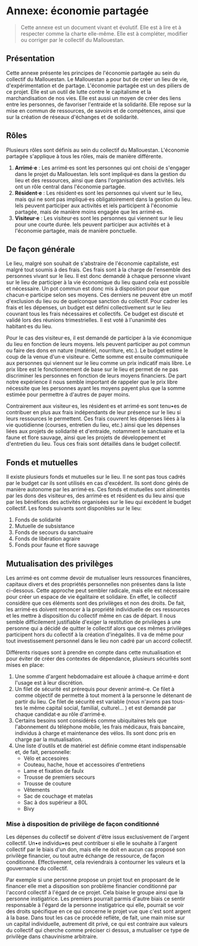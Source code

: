 
# Annexe: économie partagée

> Cette annexe est un document vivant et évolutif. Elle est à lire et à respecter comme la charte elle-même. Elle est à compléter, modifier ou corriger par le collectif du Mallouestan.

## Présentation

Cette annexe présente les principes de l'économie partagée au sein du collectif du Mallouestan. Le Mallouestan a pour but de créer un lieu de vie, d'expérimentation et de partage. L'économie partagée est un des piliers de ce projet. Elle est un outil de lutte contre le capitalisme et la marchandisation de nos vies. Elle est aussi un moyen de créer des liens entre les personnes, de favoriser l'entraide et la solidarité. Elle repose sur la mise en commun de ressources, de savoirs et de compétences, ainsi que sur la création de réseaux d'échanges et de solidarité.

## Rôles

Plusieurs rôles sont définis au sein du collectif du Mallouestan. L'économie partagée s'applique à tous les rôles, mais de manière différente.
1. **Arrimé·e** : Les arrimé·es sont les personnes qui ont choisi de s'engager dans le projet du Mallouestan. Iels sont impliqué·es dans la gestion du lieu et des ressources, ainsi que dans l'organisation des activités. Iels ont un rôle central dans l'économie partagée.
2. **Résident·e** : Les résident·es sont les personnes qui vivent sur le lieu, mais qui ne sont pas impliqué·es obligatoirement dans la gestion du lieu. Iels peuvent participer aux activités et iels participent à l'économie partagée, mais de manière moins engagée que les arrimé·es.
3. **Visiteur·e** : Les visiteur·es sont les personnes qui viennent sur le lieu pour une courte durée. Iels peuvent participer aux activités et à l'économie partagée, mais de manière ponctuelle.

## De façon générale

Le lieu, malgré son souhait de s'abstraire de l'économie capitaliste, est malgré tout soumis à des frais. Ces frais sont à la charge de l'ensemble des personnes vivant sur le lieu. Il est donc demandé à chaque personne vivant sur le lieu de participer à la vie économique du lieu quand cela est possible et nécessaire. Un pot commun est donc mis à disposition pour que chacun·e participe selon ses moyens. Ces derniers ne peuvent être un motif d'exclusion du lieu ou de quelconque sanction du collectif. Pour cadrer les frais et les dépenses, un budget est défini collectivement sur le lieu couvrant tous les frais nécessaires et collectifs. Ce budget est discuté et validé lors des réunions trimestrielles. Il est voté à l'unanimité des habitant·es du lieu.

Pour le cas des visiteur·es, il est demandé de participer à la vie économique du lieu en fonction de leurs moyens. Iels peuvent participer au pot commun ou faire des dons en nature (matériel, nourriture, etc.). Le budget estime le coup de la venue d'un·e visiteur·e. Cette somme est ensuite communiquée aux personnes qui viennent sur le lieu comme un prix indicatif mais libre. Le prix libre est le fonctionnement de base sur le lieu et permet de ne pas discriminer les personnes en fonction de leurs moyens financiers. De part notre expérience il nous semble important de rappeler que le prix libre nécessite que les personnes ayant les moyens payent plus que la somme estimée pour permettre à d'autres de payer moins.

Contrairement aux visiteur·es, les résident·es et arrimé·es sont tenu•es de contribuer en plus aux frais indépendants de leur présence sur le lieu si leurs ressources le permettent. Ces frais couvrent les dépenses liées à la vie quotidienne (courses, entretien du lieu, etc.) ainsi que les dépenses liées aux projets de solidarité et d'entraide, notamment le sanctuaire et la faune et flore sauvage, ainsi que les projets de développement et d'entretien du lieu. Tous ces frais sont détaillés dans le budget collectif. 

## Fonds et mutuelles

Il existe plusieurs fonds et mutuelles sur le lieu. Il ne sont pas tous cadrés par le budget car ils sont utilisés en cas d'excédent. Ils sont donc gérés de manière autonome par les arrimé·es. Ces fonds et mutuelles sont alimentés par les dons des visiteur·es, des arrimé·es et résident·es du lieu ainsi que par les bénéfices des activités organisées sur le lieu qui excèdent le budget collectif. Les fonds suivants sont disponibles sur le lieu:

1. Fonds de solidarité
2. Mutuelle de subsistance
3. Fonds de secours du sanctuaire
4. Fonds de libération agraire
5. Fonds pour faune et flore sauvage

## Mutualisation des privilèges

Les arrimé·es ont comme devoir de mutualiser leurs ressources financières, capitaux divers et des propriétés personnelles non présentes dans la liste ci-dessous. Cette approche peut sembler radicale, mais elle est nécessaire pour créer un espace de vie égalitaire et solidaire. En effet, le collectif considère que ces éléments sont des privilèges et non des droits. De fait, les arrimé·es doivent renoncer à la propriété individuelle de ces ressources et les mettre à disposition du collectif même en cas de départ. Il nous semble difficilement justifiable d'exiger la restitution de privilèges à une personne qui a décidé de quitter le collectif alors que ces mêmes privilèges participent hors du collectif à la création d'inégalités. Il va de même pour tout investissement personnel dans le lieu non cadré par un accord collectif. 

Différents risques sont à prendre en compte dans cette mutualisation et pour éviter de créer des contextes de dépendance, plusieurs sécurités sont mises en place:
1. Une somme d'argent hebdomadaire est allouée à chaque arrimé·e dont l'usage est à leur discrétion.
2. Un filet de sécurité est prérequis pour devenir arrimé-e. Ce filet à comme objectif de permette à tout moment à la personne le détenant de partir du lieu. Ce filet de sécurité est variable (nous n'avons pas tous-tes le même capital social, familial, culturel... ) et est demandé par chaque candidat·e au rôle d'arrimé·e.
3. Certains besoins sont considérés comme ubiquitaires tels que l'abonnement du téléphone mobile, les frais médicaux, frais bancaire, individus à charge et maintenance des vélos. Ils sont donc pris en charge par la mutualisation.
4. Une liste d'outils et de matériel est définie comme étant indispensable et, de fait, personnelle:
    - Vélo et accesoires
    - Couteau, hache, houe et accessoires d'entretiens
    - Lame et fixation de faulx
    - Trousse de premiers secours
    - Trousse de couture
    - Vêtements 
    - Sac de couchage et matelas
    - Sac à dos supérieur a 80L
    - Bivy

### Mise à disposition de privilège de façon conditionné 

Les dépenses du collectif se doivent d'être issus exclusivement de l'argent collectif. Un•e individu•es peut contribuer si elle le souhaite à l'argent collectif par le biais d'un don, mais elle ne doit en aucun cas proposé son privilège financier, ou tout autre échange de ressource, de façon conditionné. Effectivement, cela reviendrais à contourner les valeurs et la gouvernance du collectif. 

Par exemple si une personne propose un projet tout en proposant de le financer elle met a disposition son problème financier conditionné par l'accord collectif à l'égard de ce projet. Cela biaise le groupe ainsi que la personne instigatrice. Les premiers pourrait parmis d'autre biais ce sentir responsable à l'égard de la personne instigatrice qui elle, pourrait se voir des droits spécifique en ce qui concerne le projet vue que c'est sont argent à la base. Dans tout les cas ce procédé reflète, de fait, une main mise sur un capital individuelle, autrement dit privé, ce qui est contraire aux valeurs du collectif qui cherche comme préciser ci dessus, a mutualiser ce type de privilège dans chauvinisme arbitraire. 